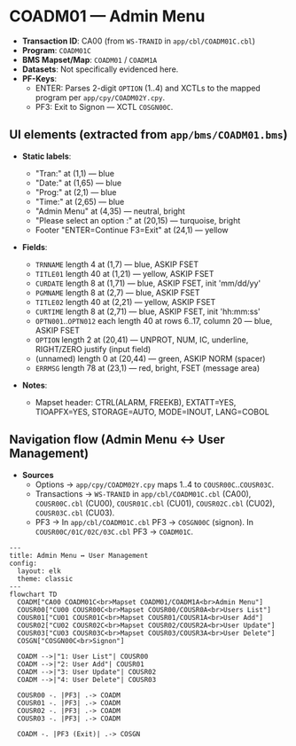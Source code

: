 # COADM01 — Admin Menu

- __Transaction ID__: CA00 (from `WS-TRANID` in `app/cbl/COADM01C.cbl`)
- __Program__: `COADM01C`
- __BMS Mapset/Map__: `COADM01` / `COADM1A`
- __Datasets__: Not specifically evidenced here.
- __PF-Keys__:
  - ENTER: Parses 2-digit `OPTION` (1..4) and XCTLs to the mapped program per `app/cpy/COADM02Y.cpy`.
  - PF3: Exit to Signon — XCTL `COSGN00C`.

## UI elements (extracted from `app/bms/COADM01.bms`)

- __Static labels__:
  - "Tran:" at (1,1) — blue
  - "Date:" at (1,65) — blue
  - "Prog:" at (2,1) — blue
  - "Time:" at (2,65) — blue
  - "Admin Menu" at (4,35) — neutral, bright
  - "Please select an option :" at (20,15) — turquoise, bright
  - Footer "ENTER=Continue  F3=Exit" at (24,1) — yellow

- __Fields__:
  - `TRNNAME` length 4 at (1,7) — blue, ASKIP FSET
  - `TITLE01` length 40 at (1,21) — yellow, ASKIP FSET
  - `CURDATE` length 8 at (1,71) — blue, ASKIP FSET, init 'mm/dd/yy'
  - `PGMNAME` length 8 at (2,7) — blue, ASKIP FSET
  - `TITLE02` length 40 at (2,21) — yellow, ASKIP FSET
  - `CURTIME` length 8 at (2,71) — blue, ASKIP FSET, init 'hh:mm:ss'
  - `OPTN001`..`OPTN012` each length 40 at rows 6..17, column 20 — blue, ASKIP FSET
  - `OPTION` length 2 at (20,41) — UNPROT, NUM, IC, underline, RIGHT/ZERO justify (input field)
  - (unnamed) length 0 at (20,44) — green, ASKIP NORM (spacer)
  - `ERRMSG` length 78 at (23,1) — red, bright, FSET (message area)

- __Notes__:
  - Mapset header: CTRL(ALARM, FREEKB), EXTATT=YES, TIOAPFX=YES, STORAGE=AUTO, MODE=INOUT, LANG=COBOL

## Navigation flow (Admin Menu ↔ User Management)

* __Sources__
  - Options → `app/cpy/COADM02Y.cpy` maps 1..4 to `COUSR00C`..`COUSR03C`.
  - Transactions → `WS-TRANID` in `app/cbl/COADM01C.cbl` (CA00), `COUSR00C.cbl` (CU00), `COUSR01C.cbl` (CU01), `COUSR02C.cbl` (CU02), `COUSR03C.cbl` (CU03).
  - PF3 → In `app/cbl/COADM01C.cbl` PF3 → `COSGN00C` (signon). In `COUSR00C/01C/02C/03C.cbl` PF3 → `COADM01C`.

```mermaid
---
title: Admin Menu ↔ User Management
config:
  layout: elk
  theme: classic
---
flowchart TD
  COADM["CA00 COADM01C<br>Mapset COADM01/COADM1A<br>Admin Menu"]
  COUSR00["CU00 COUSR00C<br>Mapset COUSR00/COUSR0A<br>Users List"]
  COUSR01["CU01 COUSR01C<br>Mapset COUSR01/COUSR1A<br>User Add"]
  COUSR02["CU02 COUSR02C<br>Mapset COUSR02/COUSR2A<br>User Update"]
  COUSR03["CU03 COUSR03C<br>Mapset COUSR03/COUSR3A<br>User Delete"]
  COSGN["COSGN00C<br>Signon"]

  COADM -->|"1: User List"| COUSR00
  COADM -->|"2: User Add"| COUSR01
  COADM -->|"3: User Update"| COUSR02
  COADM -->|"4: User Delete"| COUSR03

  COUSR00 -. |PF3| .-> COADM
  COUSR01 -. |PF3| .-> COADM
  COUSR02 -. |PF3| .-> COADM
  COUSR03 -. |PF3| .-> COADM

  COADM -. |PF3 (Exit)| .-> COSGN
```
